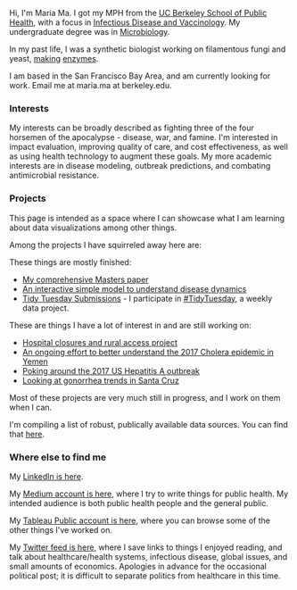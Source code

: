 
Hi, I'm Maria Ma. I got my MPH from the [UC Berkeley School of Public Health](http://sph.berkeley.edu/), with a focus in [Infectious Disease and Vaccinology](http://microbe.berkeley.edu). My undergraduate degree was in [Microbiology](http://microbiology.ucdavis.edu).

In my past life, I was a synthetic biologist working on filamentous fungi and yeast, [making](https://www.google.com/patents/WO2016062857A1?cl=pt) [enzymes](http://www.google.com.pg/patents/WO2016062855A1?cl=en).

I am based in the San Francisco Bay Area, and am currently looking for work. Email me at maria.ma at berkeley.edu.

### Interests
My interests can be broadly described as fighting three of the four horsemen of the apocalypse - disease, war, and famine. I'm interested in impact evaluation, improving quality of care, and cost effectiveness, as well as using health technology to augment these goals. My more academic interests are in disease modeling, outbreak predictions, and combating antimicrobial resistance. 

### Projects 
This page is intended as a space where I can showcase what I am learning about data visualizations among other things. 

Among the projects I have squirreled away here are:

These things are mostly finished:
* [My comprehensive Masters paper](https://github.com/marialma/Capstone-Paper)
* [An interactive simple model to understand disease dynamics](https://marialma.shinyapps.io/shinyflu/) 
* [Tidy Tuesday Submissions](https://github.com/marialma/TidyTuesday) - I participate in [#TidyTuesday](https://github.com/rfordatascience/tidytuesday/blob/master/README.md), a weekly data project.

These are things I have a lot of interest in and are still working on:
* [Hospital closures and rural access project](https://github.com/marialma/small-things/tree/master/urgent_care_project)
* [An ongoing effort to better understand the 2017 Cholera epidemic in Yemen](https://github.com/marialma/2017-Cholera-in-Yemen) 
* [Poking around the 2017 US Hepatitis A outbreak](https://github.com/marialma/2017-Santa-Cruz-HAV-Modeling) 
* [Looking at gonorrhea trends in Santa Cruz](https://github.com/marialma/Santa_Cruz_CGSS) 

Most of these projects are very much still in progress, and I work on them when I can.

I'm compiling a list of robust, publically available data sources. You can find that [here](https://marialma.github.io/Public-Data-Sets/). 

### Where else to find me

My [LinkedIn is here](https://www.linkedin.com/in/marialma/).

My [Medium account is here](https://medium.com/@maria.ma), where I try to write things for public health. My intended audience is both public health people and the general public. 

My [Tableau Public account is here](https://public.tableau.com/profile/maria.ma5849#!), where you can browse some of the other things I've worked on. 

My [Twitter feed is here](https://twitter.com/guacamolebio), where I save links to things I enjoyed reading, and talk about healthcare/health systems, infectious disease, global issues, and small amounts of economics. Apologies in advance for the occasional political post; it is difficult to separate politics from healthcare in this time. 
